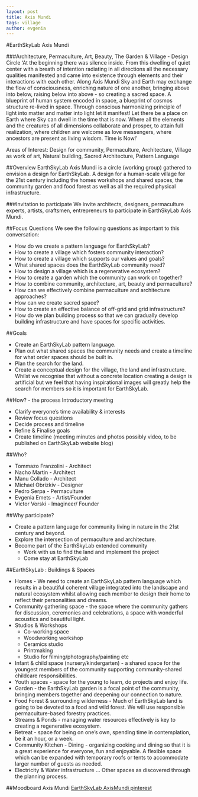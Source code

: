 ```yaml
---
layout: post
title: Axis Mundi
tags: village
author: evgenia
---
```


#EarthSkyLab Axis Mundi

###Architecture, Permaculture, Art, Beauty, The Garden & Village - Design Circle
‘At the beginning there was silence inside. From this dwelling of quiet center with a breath of intention radiating in all directions all the necessary qualities manifested and came into existence through elements and their interactions with each other. Along Axis Mundi Sky and Earth may exchange the flow of consciousness, enriching nature of one another, bringing above into below, raising below into above - so creating a sacred space. A blueprint of human system encoded in space, a blueprint of cosmos structure re-lived in space. Through conscious harmonizing principle of light into matter and matter into light let it manifest! Let there be a place on Earth where Sky can dwell in the time that is now. Where all the elements and the creatures of all dimensions collaborate and prosper, to attain full realization, where children are welcome as love messengers, where ancestors are present as living wisdom. 
Time is Now!’

Areas of Interest: Design for community, Permaculture, Architecture, Village as work of art, Natural building, Sacred Architecture, Pattern Language

##Overview
EarthSkyLab Axis Mundi is a circle (working group) gathered to envision a design for EarthSkyLab. A design for a human-scale village for the 21st century including the homes workshops and shared spaces, the community garden and food forest as well as all the required physical infrastructure.

###Invitation to participate
We invite architects, designers, permaculture experts, artists, craftsmen, entrepreneurs to participate in EarthSkyLab Axis Mundi. 

##Focus Questions
We see the following questions as important to this conversation:
* How do we create a pattern language for EarthSkyLab?
* How to create a village which fosters community interaction?
* How to create a village which supports our values and goals?
* What shared spaces does the EarthSkyLab community need?
* How to design a village which is a regenerative ecosystem?
* How to create a garden which the community can work on together?
* How to combine community, architecture, art, beauty and permaculture?
* How can we effectively combine permaculture and architecture approaches?
* How can we create sacred space?
* How to create an effective balance of off-grid and grid infrastructure?
* How do we plan building process so that we can gradually develop building infrastructure and have spaces for specific activities.

##Goals
* Create an EarthSkyLab pattern language.
* Plan out what shared spaces the community needs and create a timeline for what order spaces should be built in.
* Plan the search for the land.
* Create a conceptual design for the village, the land and infrastructure.
Whilst we recognise that without a concrete location creating a design is artificial but we feel that having inspirational images will greatly help the search for members so it is important for EarthSkyLab.

##How? - the process
Introductory meeting
* Clarify everyone’s time availability & interests
* Review focus questions
* Decide process and timeline
* Refine & Finalise goals
* Create timeline
(meeting minutes and photos possibly video, to be published on EarthSkyLab website blog)

##Who?
* Tommazo Franzolini - Architect
* Nacho Martin - Architect
* Manu Collado - Architect
* Michael Obrizkiv - Designer
* Pedro Serpa - Permaculture
* Evgenia Emets - Artist/Founder
* Victor Vorski - Imagineer/ Founder

##Why participate?
* Create a pattern language for community living in nature in the 21st century and beyond.
* Explore the intersection of permaculture and architecture.
* Become part of the EarthSkyLab extended community 
  *  Work with us to find the land and implement the project
  *  Come stay at EarthSkyLab

##EarthSkyLab : Buildings & Spaces
* Homes - We need to create an EarthSkyLab pattern language which results in a beautiful coherent village integrated into the landscape and natural ecosystem whilst allowing each member to design their home to reflect their personalities and dreams.
* Community gathering space - the space where the community gathers for discussion, ceremonies and celebrations, a space with wonderful acoustics and beautiful light.
* Studios & Workshops
  * Co-working space
  * Woodworking workshop
  * Ceramics studio
  * Printmaking
  * Studio for filming/photography/painting etc
* Infant & child space (nursery/kindergarten) - a shared space for the youngest members of the community supporting community-shared childcare responsibilities.
* Youth spaces - space for the young to learn, do projects and enjoy life.
* Garden - the EarthSkyLab garden is a focal point of the community, bringing members together and deepening our connection to nature.
* Food Forest & surrounding wilderness - Much of EarthSkyLab land is going to be devoted to a food and wild forest. We will use responsible permaculture-based forestry practices.
* Streams & Ponds - managing water resources effectively is key to creating a regenerative ecosystem. 
* Retreat - space for being on one’s own, spending time in contemplation, be it an hour, or a week. 
* Community Kitchen - Dining - organizing cooking and dining so that it is a great experience for everyone, fun and enjoyable. A flexible space which can be expanded with temporary roofs or tents to accommodate larger number of guests as needed.
* Electricity & Water infrastructure
… Other spaces as discovered through the planning process.

##Moodboard Axis Mundi 
[EarthSkyLab AxisMundi pinterest](https://www.pinterest.com/earthskylab/axis-mundi-earthskylab/)


